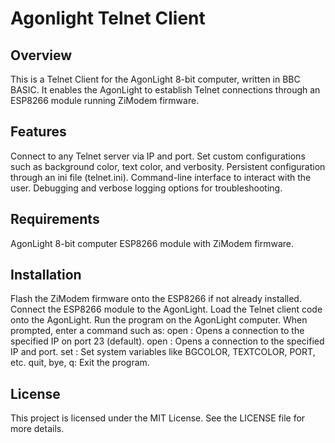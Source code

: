 # Agonlight Telnet Client
## Overview
This is a Telnet Client for the AgonLight 8-bit computer, written in BBC BASIC. It enables the AgonLight to establish Telnet connections through an ESP8266 module running ZiModem firmware. 

## Features
Connect to any Telnet server via IP and port.
Set custom configurations such as background color, text color, and verbosity.
Persistent configuration through an ini file (telnet.ini).
Command-line interface to interact with the user.
Debugging and verbose logging options for troubleshooting.

## Requirements
AgonLight 8-bit computer
ESP8266 module with ZiModem firmware.

## Installation
Flash the ZiModem firmware onto the ESP8266 if not already installed.
Connect the ESP8266 module to the AgonLight.
Load the Telnet client code onto the AgonLight.
Run the program on the AgonLight computer.
When prompted, enter a command such as:
open <ip address>: Opens a connection to the specified IP on port 23 (default).
open <ip address> <port>: Opens a connection to the specified IP and port.
set <Variable> <Value>: Set system variables like BGCOLOR, TEXTCOLOR, PORT, etc.
quit, bye, q: Exit the program.

## License
This project is licensed under the MIT License. See the LICENSE file for more details.

